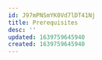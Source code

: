 ```yaml
---
id: J97mPNSmYK0Vd7lDT41Nj
title: Prerequisites
desc: ''
updated: 1639759645940
created: 1639759645940
---
```


